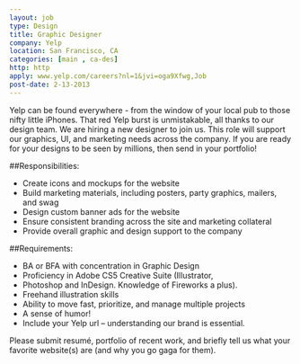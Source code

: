 ```yaml
---
layout: job
type: Design
title: Graphic Designer
company: Yelp
location: San Francisco, CA
categories: [main , ca-des]
http: http
apply: www.yelp.com/careers?nl=1&jvi=oga9Xfwg,Job
post-date: 2-13-2013
---
```


Yelp can be found everywhere - from the window of your local pub to those nifty little iPhones. That red Yelp burst is unmistakable, all thanks to our design team. We are hiring a new designer to join us. This role will support our graphics, UI, and marketing needs across the company. If you are ready for your designs to be seen by millions, then send in your portfolio!

##Responsibilities:
 

* Create icons and mockups for the website
* Build marketing materials, including posters, party graphics, mailers, and swag
* Design custom banner ads for the website
* Ensure consistent branding across the site and marketing collateral
* Provide overall graphic and design support to the company


##Requirements:

* BA or BFA with concentration in Graphic Design
* Proficiency in Adobe CS5 Creative Suite (Illustrator,
* Photoshop and InDesign. Knowledge of Fireworks a plus).
* Freehand illustration skills
* Ability to move fast, prioritize, and manage multiple projects
* A sense of humor!
* Include your Yelp url – understanding our brand is essential.

 
Please submit resumé, portfolio of recent work, and briefly tell us what your favorite website(s) are (and why you go gaga for them).